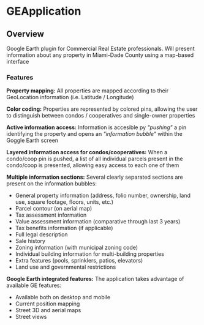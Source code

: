 # GEApplication

## Overview
Google Earth plugin for Commercial Real Estate professionals. Will present information about any property in
Miami-Dade County using a map-based interface

### Features
**Property mapping:** All properties are mapped according to their GeoLocation information (i.e. Latitude / Longitude)

**Color coding:** Properties are represented by colored pins, allowing the user to distinguish between condos /
cooperatives and single-owner properties

**Active information access:** Information is accesible py *"pushing"* a pin identifying the property and opens an
*"information bubble"* within the Goggle Earth screen

**Layered information access for condos/cooperatives:** When a condo/coop pin is pushed, a list of all individual
parcels present in the condo/coop is presented, allowing easy access to each one of them

**Multiple information sections:** Several clearly separated sections are present on the information bubbles:
- General property information (address, folio number, ownership, land use, square footage, floors, units, etc.)
- Parcel contour (on aerial map)
- Tax assessment information
- Value assessment information (comparative through last 3 years)
- Tax benefits information (if applicable)
- Full legal description
- Sale history
- Zoning information (with municipal zoning code)
- Individual building information for multi-building properties
- Extra features (pools, sprinklers, patios, elevators)
- Land use and governmental restrictions

**Google Earth integrated features:** The application takes advantage of available GE features:
- Available both on desktop and mobile
- Current position mapping
- Street 3D and aerial maps
- Street views